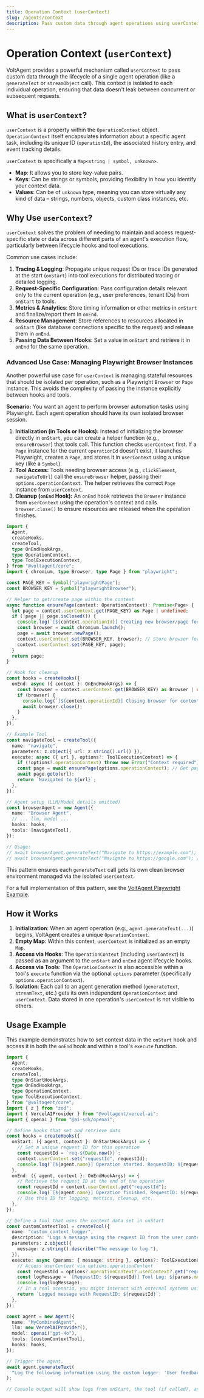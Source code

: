 ```yaml
---
title: Operation Context (userContext)
slug: /agents/context
description: Pass custom data through agent operations using userContext.
---
```


# Operation Context (`userContext`)

VoltAgent provides a powerful mechanism called `userContext` to pass custom data through the lifecycle of a single agent operation (like a `generateText` or `streamObject` call). This context is isolated to each individual operation, ensuring that data doesn't leak between concurrent or subsequent requests.

## What is `userContext`?

`userContext` is a property within the `OperationContext` object. `OperationContext` itself encapsulates information about a specific agent task, including its unique ID (`operationId`), the associated history entry, and event tracking details.

`userContext` is specifically a `Map<string | symbol, unknown>`.

- **Map**: It allows you to store key-value pairs.
- **Keys**: Can be strings or symbols, providing flexibility in how you identify your context data.
- **Values**: Can be of `unknown` type, meaning you can store virtually any kind of data – strings, numbers, objects, custom class instances, etc.

## Why Use `userContext`?

`userContext` solves the problem of needing to maintain and access request-specific state or data across different parts of an agent's execution flow, particularly between lifecycle hooks and tool executions.

Common use cases include:

1.  **Tracing & Logging**: Propagate unique request IDs or trace IDs generated at the start (`onStart`) into tool executions for distributed tracing or detailed logging.
2.  **Request-Specific Configuration**: Pass configuration details relevant only to the current operation (e.g., user preferences, tenant IDs) from `onStart` to tools.
3.  **Metrics & Analytics**: Store timing information or other metrics in `onStart` and finalize/report them in `onEnd`.
4.  **Resource Management**: Store references to resources allocated in `onStart` (like database connections specific to the request) and release them in `onEnd`.
5.  **Passing Data Between Hooks**: Set a value in `onStart` and retrieve it in `onEnd` for the same operation.

### Advanced Use Case: Managing Playwright Browser Instances

Another powerful use case for `userContext` is managing stateful resources that should be isolated per operation, such as a Playwright `Browser` or `Page` instance. This avoids the complexity of passing the instance explicitly between hooks and tools.

**Scenario:** You want an agent to perform browser automation tasks using Playwright. Each agent operation should have its own isolated browser session.

1.  **Initialization (in Tools or Hooks):** Instead of initializing the browser directly in `onStart`, you can create a helper function (e.g., `ensureBrowser`) that tools call. This function checks `userContext` first. If a `Page` instance for the current `operationId` doesn't exist, it launches Playwright, creates a `Page`, and stores it in `userContext` using a unique key (like a `Symbol`).
2.  **Tool Access:** Tools needing browser access (e.g., `clickElement`, `navigateToUrl`) call the `ensureBrowser` helper, passing their `options.operationContext`. The helper retrieves the correct `Page` instance from `userContext`.
3.  **Cleanup (`onEnd` Hook):** An `onEnd` hook retrieves the `Browser` instance from `userContext` using the operation's context and calls `browser.close()` to ensure resources are released when the operation finishes.

```typescript
import {
  Agent,
  createHooks,
  createTool,
  type OnEndHookArgs,
  type OperationContext,
  type ToolExecutionContext,
} from "@voltagent/core";
import { chromium, type Browser, type Page } from "playwright";

const PAGE_KEY = Symbol("playwrightPage");
const BROWSER_KEY = Symbol("playwrightBrowser");

// Helper to get/create page within the context
async function ensurePage(context: OperationContext): Promise<Page> {
  let page = context.userContext.get(PAGE_KEY) as Page | undefined;
  if (!page || page.isClosed()) {
    console.log(`[${context.operationId}] Creating new browser/page for context...`);
    const browser = await chromium.launch();
    page = await browser.newPage();
    context.userContext.set(BROWSER_KEY, browser); // Store browser for cleanup
    context.userContext.set(PAGE_KEY, page);
  }
  return page;
}

// Hook for cleanup
const hooks = createHooks({
  onEnd: async ({ context }: OnEndHookArgs) => {
    const browser = context.userContext.get(BROWSER_KEY) as Browser | undefined;
    if (browser) {
      console.log(`[${context.operationId}] Closing browser for context...`);
      await browser.close();
    }
  },
});

// Example Tool
const navigateTool = createTool({
  name: "navigate",
  parameters: z.object({ url: z.string().url() }),
  execute: async ({ url }, options?: ToolExecutionContext) => {
    if (!options?.operationContext) throw new Error("Context required");
    const page = await ensurePage(options.operationContext); // Get page via context
    await page.goto(url);
    return `Navigated to ${url}`;
  },
});

// Agent setup (LLM/Model details omitted)
const browserAgent = new Agent({
  name: "Browser Agent",
  // ... llm, model ...
  hooks: hooks,
  tools: [navigateTool],
});

// Usage:
// await browserAgent.generateText("Navigate to https://example.com");
// await browserAgent.generateText("Navigate to https://google.com"); // Uses a *different* browser instance
```

This pattern ensures each `generateText` call gets its own clean browser environment managed via the isolated `userContext`.

For a full implementation of this pattern, see the [VoltAgent Playwright Example](https://github.com/voltagent/voltagent/tree/main/examples/with-playwright).

## How it Works

1.  **Initialization**: When an agent operation (e.g., `agent.generateText(...)`) begins, VoltAgent creates a unique `OperationContext`.
2.  **Empty Map**: Within this context, `userContext` is initialized as an empty `Map`.
3.  **Access via Hooks**: The `OperationContext` (including `userContext`) is passed as an argument to the `onStart` and `onEnd` agent lifecycle hooks.
4.  **Access via Tools**: The `OperationContext` is also accessible within a tool's `execute` function via the optional `options` parameter (specifically `options.operationContext`).
5.  **Isolation**: Each call to an agent generation method (`generateText`, `streamText`, etc.) gets its own independent `OperationContext` and `userContext`. Data stored in one operation's `userContext` is not visible to others.

## Usage Example

This example demonstrates how to set context data in the `onStart` hook and access it in both the `onEnd` hook and within a tool's `execute` function.

```typescript
import {
  Agent,
  createHooks,
  createTool,
  type OnStartHookArgs,
  type OnEndHookArgs,
  type OperationContext,
  type ToolExecutionContext,
} from "@voltagent/core";
import { z } from "zod";
import { VercelAIProvider } from "@voltagent/vercel-ai";
import { openai } from "@ai-sdk/openai";

// Define hooks that set and retrieve data
const hooks = createHooks({
  onStart: ({ agent, context }: OnStartHookArgs) => {
    // Set a unique request ID for this operation
    const requestId = `req-${Date.now()}`;
    context.userContext.set("requestId", requestId);
    console.log(`[${agent.name}] Operation started. RequestID: ${requestId}`);
  },
  onEnd: ({ agent, context }: OnEndHookArgs) => {
    // Retrieve the request ID at the end of the operation
    const requestId = context.userContext.get("requestId");
    console.log(`[${agent.name}] Operation finished. RequestID: ${requestId}`);
    // Use this ID for logging, metrics, cleanup, etc.
  },
});

// Define a tool that uses the context data set in onStart
const customContextTool = createTool({
  name: "custom_context_logger",
  description: "Logs a message using the request ID from the user context.",
  parameters: z.object({
    message: z.string().describe("The message to log."),
  }),
  execute: async (params: { message: string }, options?: ToolExecutionContext) => {
    // Access userContext via options.operationContext
    const requestId = options?.operationContext?.userContext?.get("requestId") || "unknown-request";
    const logMessage = `[RequestID: ${requestId}] Tool Log: ${params.message}`;
    console.log(logMessage);
    // In a real scenario, you might interact with external systems using this ID
    return `Logged message with RequestID: ${requestId}`;
  },
});

const agent = new Agent({
  name: "MyCombinedAgent",
  llm: new VercelAIProvider(),
  model: openai("gpt-4o"),
  tools: [customContextTool],
  hooks: hooks,
});

// Trigger the agent.
await agent.generateText(
  "Log the following information using the custom logger: 'User feedback received.'"
);

// Console output will show logs from onStart, the tool (if called), and onEnd,
```
